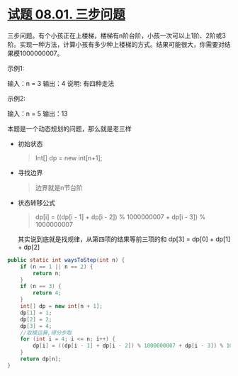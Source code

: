 # [试题 08.01. 三步问题](https://leetcode-cn.com/problems/three-steps-problem-lcci/)

三步问题。有个小孩正在上楼梯，楼梯有n阶台阶，小孩一次可以上1阶、2阶或3阶。实现一种方法，计算小孩有多少种上楼梯的方式。结果可能很大，你需要对结果模1000000007。

示例1:

 输入：n = 3 
 输出：4
 说明: 有四种走法

示例2:

 输入：n = 5
 输出：13



本题是一个动态规划的问题，那么就是老三样

+ 初始状态

  > Int\[] dp = new int\[n+1];

+ 寻找边界

  > 边界就是n节台阶

+ 状态转移公式

  > dp[i] = ((dp[i - 1] + dp[i - 2]) % 1000000007 + dp[i - 3]) % 1000000007

  其实说到底就是找规律，从第四项的结果等前三项的和 dp\[3] = dp\[0] + dp\[1] + dp[2]

```java
public static int waysToStep(int n) {
    if (n == 1 || n == 2) {
        return n;
    }
    if (n == 3) {
        return 4;
    }
    int[] dp = new int[n + 1];
    dp[1] = 1;
    dp[2] = 2;
    dp[3] = 4;
    //取模运算,得分步取
    for (int i = 4; i <= n; i++) {
        dp[i] = ((dp[i - 1] + dp[i - 2]) % 1000000007 + dp[i - 3]) % 1000000007;
    }
    return dp[n];
}
```


